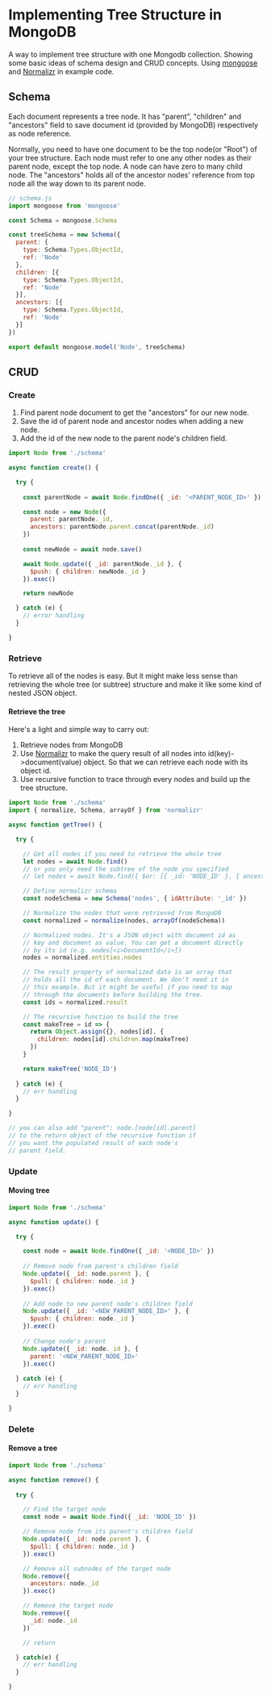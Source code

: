 # Implementing Tree Structure in MongoDB
A way to implement tree structure with one Mongodb collection. Showing some basic ideas of schema design and CRUD concepts. Using [mongoose](http://mongoosejs.com/) and [Normalizr](https://github.com/paularmstrong/normalizr) in example code.

## Schema
Each document represents a tree node. It has "parent", "children" and "ancestors" field to save document id (provided by MongoDB) respectively as node reference.

Normally, you need to have one document to be the top node(or "Root") of your tree structure. Each node must refer to one any other nodes as their parent node, except the top node. A node can have zero to many child node. The "ancestors" holds all of the ancestor nodes' reference from top node all the way down to its parent node.
```javascript
// schema.js
import mongoose from 'mongoose'

const Schema = mongoose.Schema

const treeSchema = new Schema({
  parent: {
    type: Schema.Types.ObjectId,
    ref: 'Node'
  },
  children: [{
    type: Schema.Types.ObjectId,
    ref: 'Node'
  }],
  ancestors: [{
    type: Schema.Types.ObjectId,
    ref: 'Node'
  }]
})

export default mongoose.model('Node', treeSchema)
```

## CRUD
### Create
1. Find parent node document to get the "ancestors" for our new node.
2. Save the id of parent node and ancestor nodes when adding a new node.
3. Add the id of the new node to the parent node's children field.
```javascript
import Node from './schema'

async function create() {

  try {
  
    const parentNode = await Node.findOne({ _id: '<PARENT_NODE_ID>' })

    const node = new Node({
      parent: parentNode._id,
      ancestors: parentNode.parent.concat(parentNode._id)
    })
    
    const newNode = await node.save()

    await Node.update({ _id: parentNode._id }, {
      $push: { children: newNode._id }
    }).exec()

    return newNode

  } catch (e) {
    // error handling
  }

}
```

### Retrieve
To retrieve all of the nodes is easy. But it might make less sense than retrieving the whole tree (or subtree) structure and make it like some kind of nested JSON object.

#### Retrieve the tree

Here's a light and simple way to carry out:

1. Retrieve nodes from MongoDB
2. Use [Normalizr](https://github.com/paularmstrong/normalizr) to make the query result of all nodes into id(key)->document(value) object. So that we can retrieve each node with its object id.
3. Use recursive function to trace through every nodes and build up the tree structure.

```javascript
import Node from './schema'
import { normalize, Schema, arrayOf } from 'normalizr'

async function getTree() {

  try {

    // Get all nodes if you need to retrieve the whole tree
    let nodes = await Node.find()
    // or you only need the subtree of the node you specified
    // let nodes = await Node.find({ $or: [{ _id: 'NODE_ID' }, { ancestors: 'NODE_ID'}] })

    // Define normalizr schema
    const nodeSchema = new Schema('nodes', { idAttribute: '_id' })

    // Normalize the nodes that were retrieved from MongoDB
    const normalized = normalize(nodes, arrayOf(nodeSchema))

    // Normalized nodes. It's a JSON object with document id as
    // key and document as value. You can get a document directly
    // by its id (e.g. nodes[<i>DocumentId</i>])
    nodes = normalized.entities.nodes

    // The result property of normalized data is an array that
    // holds all the id of each document. We don't need it in
    // this example. But it might be useful if you need to map
    // through the documents before building the tree.
    const ids = normalized.result

    // The recursive function to build the tree
    const makeTree = id => {
      return Object.assign({}, nodes[id], {
        children: nodes[id].children.map(makeTree)
      })
    }

    return makeTree('NODE_ID')
    
  } catch (e) {
    // err handling
  }

}

// you can also add "parent": node.[node[id].parent]
// to the return object of the recursive function if  
// you want the populated result of each node's
// parent field.
```

### Update
#### Moving tree
```javascript
import Node from './schema'

async function update() {

  try {

    const node = await Node.findOne({ _id: '<NODE_ID>' })
  
    // Remove node from parent's children field
    Node.update({ _id: node.parent }, {
      $pull: { children: node._id }
    }).exec()
  
    // Add node to new parent node's children field
    Node.update({ _id: '<NEW_PARENT_NODE_ID>' }, {
      $push: { children: node._id }
    }).exec()
  
    // Change node's parent
    Node.update({ _id: node._id }, {
      parent: '<NEW_PARENT_NODE_ID>'
    }).exec()
    
  } catch (e) {
    // err handling
  }

}
```

### Delete
#### Remove a tree
```javascript
import Node from './schema'

async function remove() {
  
  try {

    // Find the target node
    const node = await Node.find({ _id: 'NODE_ID' })

    // Remove node from its parent's children field
    Node.update({ _id: node.parent }, {
      $pull: { children: node._id }
    }).exec()

    // Remove all subnodes of the target node
    Node.remove({
      ancestors: node._id
    }).exec()

    // Remove the target node
    Node.remove({
      _id: node._id
    })

    // return 

  } catch(e) {
    // err handling
  }

}
```
